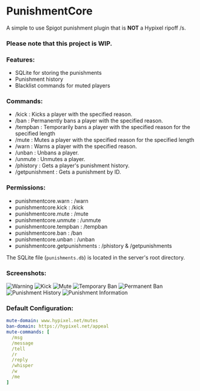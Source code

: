 # PunishmentCore
A simple to use Spigot punishment plugin that is **NOT** a Hypixel ripoff /s.

### Please note that this project is WIP.

### Features:
- SQLite for storing the punishments
- Punishment history
- Blacklist commands for muted players

### Commands:
- /kick <name> : Kicks a player with the specified reason.
- /ban <name> <reason> : Permanently bans a player with the specified reason.
- /tempban <name> <length> <reason> : Temporarily bans a player with the specified reason for the specified length
- /mute <name> <length> <reason> : Mutes a player with the specified reason for the specified length
- /warn <name> <reason> : Warns a player with the specified reason.
- /unban <name> : Unbans a player.
- /unmute <name> : Unmutes a player.
- /phistory <name> : Gets a player's punishment history.
- /getpunishment <id> : Gets a punishment by ID.

### Permissions:
- punishmentcore.warn : /warn
- punishmentcore.kick : /kick
- punishmentcore.mute : /mute
- punishmentcore.unmute : /unmute
- punishmentcore.tempban : /tempban
- punishmentcore.ban : /ban
- punishmentcore.unban : /unban
- punishmentcore.getpunishments : /phistory & /getpunishments

The SQLite file (`punishments.db`) is located in the server's root directory.

### Screenshots:
![Warning](https://i.debuggings.dev/9YDibaWV.png)
![Kick](https://i.debuggings.dev/AoTJj4QM.png)
![Mute](https://i.debuggings.dev/Q1xVEWEg.png)
![Temporary Ban](https://i.debuggings.dev/59AEbNew.png)
![Permanent Ban](https://i.debuggings.dev/mfZtfFYP.png)
![Punishment History](https://i.debuggings.dev/elglilwc.png)
![Punishment Information](https://i.debuggings.dev/yQ5xGlCq.png)

### Default Configuration:
```yaml
mute-domain: www.hypixel.net/mutes
ban-domain: https://hypixel.net/appeal
mute-commands: [
  /msg
  /message
  /tell
  /r
  /reply
  /whisper
  /w
  /me
]
```
